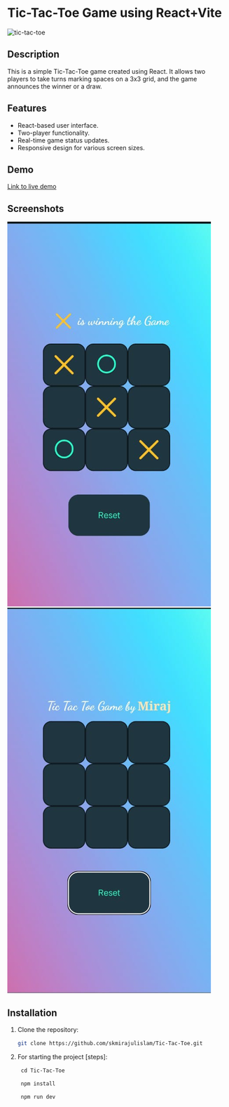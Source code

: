 # Tic-Tac-Toe Game using React+Vite

<img src="https://www.cbc.ca/kids/images/titactoe_thumb.jpeg" alt="tic-tac-toe" style="height:100px; width:300px">

## Description

This is a simple Tic-Tac-Toe game created using React. It allows two players to take turns marking spaces on a 3x3 grid, and the game announces the winner or a draw.

## Features

- React-based user interface.
- Two-player functionality.
- Real-time game status updates.
- Responsive design for various screen sizes.

## Demo

[Link to live demo](https://tictactoe-by-miraj.netlify.app)

## Screenshots

![Screenshot 1](https://github.com/skmirajulislam/Tic-Tac-Toe/blob/master/src/assets/font1.jpeg)
![Screenshot 2](https://github.com/skmirajulislam/Tic-Tac-Toe/blob/master/src/assets/font2.jpeg)

## Installation

1. Clone the repository:

   ```bash
   git clone https://github.com/skmirajulislam/Tic-Tac-Toe.git
   ```
2. For starting the project [steps]: 
   ```
    cd Tic-Tac-Toe
   ```
   ```
    npm install
   ```
   ```
    npm run dev
   ```
